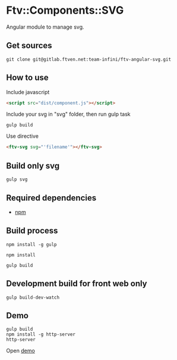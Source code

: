 # Ftv::Components::SVG

Angular module to manage svg.

## Get sources

```
git clone git@gitlab.ftven.net:team-infini/ftv-angular-svg.git
```

## How to use

Include javascript

```html
<script src="dist/component.js"></script>
```

Include your svg in "svg" folder, then run gulp task

```
gulp build
```

Use directive

```html
<ftv-svg svg="'filename'"></ftv-svg>
```

## Build only svg

```
gulp svg
```

## Required dependencies

- [npm](https://nodejs.org/)

## Build process

```
npm install -g gulp

npm install

gulp build
```

## Development build for front web only

```
gulp build-dev-watch
```

## Demo

```
gulp build
npm install -g http-server
http-server
```

Open [demo](http://127.0.0.1:8080/demo.html)
